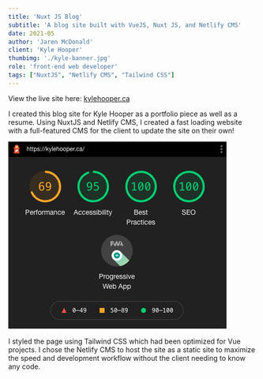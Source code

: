 ```yaml
---
title: 'Nuxt JS Blog'
subtitle: 'A blog site built with VueJS, Nuxt JS, and Netlify CMS'
date: 2021-05
author: 'Jaren McDonald'
client: 'Kyle Hooper'
thumbimg: './kyle-banner.jpg'
role: 'front-end web developer'
tags: ["NuxtJS", "Netlify CMS", "Tailwind CSS"]
---
```


View the live site here: [kylehooper.ca](https://www.kylehooper.ca/)

I created this blog site for Kyle Hooper as a portfolio piece as well as a resume. Using NuxtJS and Netlify CMS, I created a fast loading website with a full-featured CMS for the client to update the site on their own!

![My Google Lighthouse score](./overall-score.png)

I styled the page using Tailwind CSS which had been optimized for Vue projects. I chose the Netlify CMS to host the site as a static site to maximize the speed and development workflow without the client needing to know any code.
